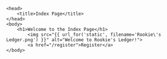     <head>
        <title>Index Page</title>
    </head>
    <body>
        <h1>Welcome to the Index Page</h1>
            <img src="{{ url_for('static', filename='Rookie\'s Ledger.png') }}" alt="Welcome to Rookie's Ledger!">
            <a href="/register">Register</a>
    </body>
